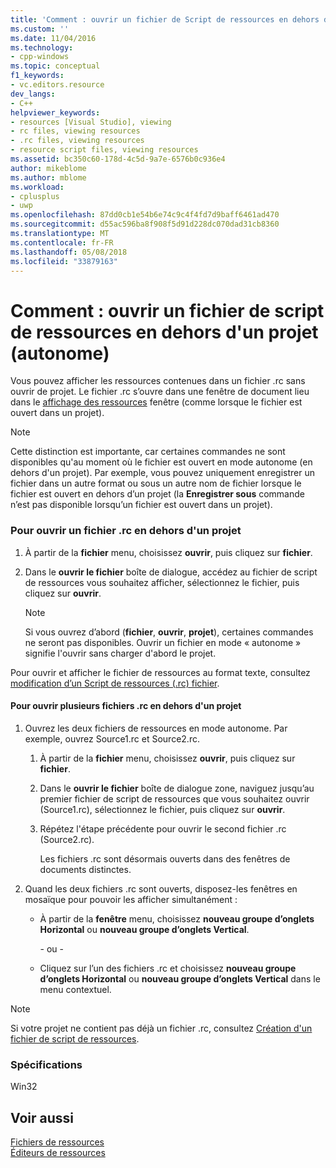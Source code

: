 ```yaml
---
title: 'Comment : ouvrir un fichier de Script de ressources en dehors d’un projet (autonome) | Documents Microsoft'
ms.custom: ''
ms.date: 11/04/2016
ms.technology:
- cpp-windows
ms.topic: conceptual
f1_keywords:
- vc.editors.resource
dev_langs:
- C++
helpviewer_keywords:
- resources [Visual Studio], viewing
- rc files, viewing resources
- .rc files, viewing resources
- resource script files, viewing resources
ms.assetid: bc350c60-178d-4c5d-9a7e-6576b0c936e4
author: mikeblome
ms.author: mblome
ms.workload:
- cplusplus
- uwp
ms.openlocfilehash: 87dd0cb1e54b6e74c9c4f4fd7d9baff6461ad470
ms.sourcegitcommit: d55ac596ba8f908f5d91d228dc070dad31cb8360
ms.translationtype: MT
ms.contentlocale: fr-FR
ms.lasthandoff: 05/08/2018
ms.locfileid: "33879163"
---
```

# <a name="how-to-open-a-resource-script-file-outside-of-a-project-standalone"></a>Comment : ouvrir un fichier de script de ressources en dehors d'un projet (autonome)
Vous pouvez afficher les ressources contenues dans un fichier .rc sans ouvrir de projet. Le fichier .rc s’ouvre dans une fenêtre de document lieu dans le [affichage des ressources](../windows/resource-view-window.md) fenêtre (comme lorsque le fichier est ouvert dans un projet).  
  
> [!NOTE]
>  Cette distinction est importante, car certaines commandes ne sont disponibles qu'au moment où le fichier est ouvert en mode autonome (en dehors d'un projet). Par exemple, vous pouvez uniquement enregistrer un fichier dans un autre format ou sous un autre nom de fichier lorsque le fichier est ouvert en dehors d’un projet (la **Enregistrer sous** commande n’est pas disponible lorsqu’un fichier est ouvert dans un projet).  
  
### <a name="to-open-an-rc-file-outside-a-project"></a>Pour ouvrir un fichier .rc en dehors d'un projet  
  
1.  À partir de la **fichier** menu, choisissez **ouvrir**, puis cliquez sur **fichier**.  
  
2.  Dans le **ouvrir le fichier** boîte de dialogue, accédez au fichier de script de ressources vous souhaitez afficher, sélectionnez le fichier, puis cliquez sur **ouvrir**.  
  
    > [!NOTE]
    >  Si vous ouvrez d’abord (**fichier**, **ouvrir**, **projet**), certaines commandes ne seront pas disponibles. Ouvrir un fichier en mode « autonome » signifie l'ouvrir sans charger d'abord le projet.  
  
 Pour ouvrir et afficher le fichier de ressources au format texte, consultez [modification d’un Script de ressources (.rc) fichier](../windows/how-to-open-a-resource-script-file-in-text-format.md).  
  
#### <a name="to-open-multiple-rc-files-outside-a-project"></a>Pour ouvrir plusieurs fichiers .rc en dehors d'un projet  
  
1.  Ouvrez les deux fichiers de ressources en mode autonome. Par exemple, ouvrez Source1.rc et Source2.rc.  
  
    1.  À partir de la **fichier** menu, choisissez **ouvrir**, puis cliquez sur **fichier**.  
  
    2.  Dans le **ouvrir le fichier** boîte de dialogue zone, naviguez jusqu’au premier fichier de script de ressources que vous souhaitez ouvrir (Source1.rc), sélectionnez le fichier, puis cliquez sur **ouvrir**.  
  
    3.  Répétez l'étape précédente pour ouvrir le second fichier .rc (Source2.rc).  
  
         Les fichiers .rc sont désormais ouverts dans des fenêtres de documents distinctes.  
  
2.  Quand les deux fichiers .rc sont ouverts, disposez-les fenêtres en mosaïque pour pouvoir les afficher simultanément :  
  
    -   À partir de la **fenêtre** menu, choisissez **nouveau groupe d’onglets Horizontal** ou **nouveau groupe d’onglets Vertical**.  
  
         \- ou -  
  
    -   Cliquez sur l’un des fichiers .rc et choisissez **nouveau groupe d’onglets Horizontal** ou **nouveau groupe d’onglets Vertical** dans le menu contextuel.  
  
> [!NOTE]
>  Si votre projet ne contient pas déjà un fichier .rc, consultez [Création d'un fichier de script de ressources](../windows/how-to-create-a-resource-script-file.md).  
  

  
### <a name="requirements"></a>Spécifications  
 Win32  
  
## <a name="see-also"></a>Voir aussi  
 [Fichiers de ressources](../windows/resource-files-visual-studio.md)   
 [Éditeurs de ressources](../windows/resource-editors.md)